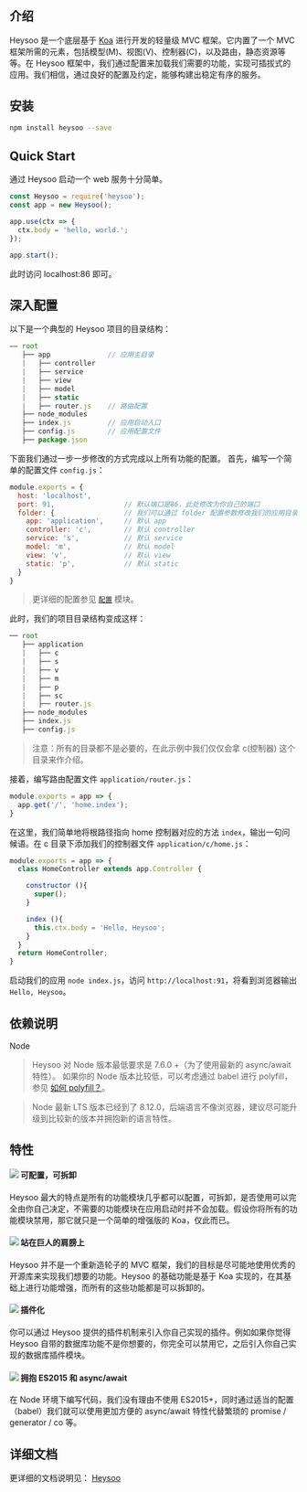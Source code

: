 ## 介绍

Heysoo 是一个底层基于 [Koa](http://koajs.com) 进行开发的轻量级 MVC 框架。它内置了一个 MVC 框架所需的元素，包括模型(M)、视图(V)、控制器(C)，以及路由，静态资源等等。在 Heysoo 框架中，我们通过配置来加载我们需要的功能，实现可插拔式的应用。我们相信，通过良好的配置及约定，能够构建出稳定有序的服务。

## 安装
```bash
npm install heysoo --save
```

## Quick Start
通过 Heysoo 启动一个 web 服务十分简单。
```js
const Heysoo = require('heysoo');
const app = new Heysoo();

app.use(ctx => {
  ctx.body = 'hello, world.';
});

app.start();
```
此时访问 localhost:86 即可。

## 深入配置
以下是一个典型的 Heysoo 项目的目录结构：
```js
—— root
   ├── app              // 应用主目录
   |   ├── controller
   |   ├── service
   |   ├── view
   |   ├── model
   |   ├── static
   |   ├── router.js    // 路由配置
   ├── node_modules
   ├── index.js         // 应用启动入口
   ├── config.js        // 应用配置文件
   ├── package.json
```
下面我们通过一步一步修改的方式完成以上所有功能的配置。
首先，编写一个简单的配置文件 `config.js`：
```js
module.exports = {
  host: 'localhost',
  port: 91,                 // 默认端口是86，此处修改为你自己的端口
  folder: {                 // 我们可以通过 folder 配置参数修改我们的应用目录及子模块目录名称
    app: 'application',     // 默认 app
    controller: 'c',        // 默认 controller
    service: 's',           // 默认 service
    model: 'm',             // 默认 model
    view: 'v',              // 默认 view
    static: 'p',            // 默认 static
  }
}
```
> 更详细的配置参见 [`配置`](http://www.hisheng.net/works/heysoo/doc/index.html#/config) 模块。

此时，我们的项目目录结构变成这样：
```js
── root
   ├── application
   |   ├── c
   |   ├── s
   |   ├── v
   |   ├── m
   |   ├── p
   |   ├── sc
   |   ├── router.js
   ├── node_modules
   ├── index.js
   ├── config.js
```
> 注意：所有的目录都不是必要的，在此示例中我们仅仅会拿 c(控制器) 这个目录来作介绍。

接着，编写路由配置文件 `application/router.js`：
```js
module.exports = app => {
  app.get('/', 'home.index');
}
```
在这里，我们简单地将根路径指向 home 控制器对应的方法 `index`，输出一句问候语。在 c 目录下添加我们的控制器文件 `application/c/home.js`：
```js
module.exports = app => {
  class HomeController extends app.Controller {

    constructor (){
      super();
    }

    index (){
      this.ctx.body = 'Hello, Heysoo';
    }
  }
  return HomeController;
}
```

启动我们的应用 `node index.js`，访问 `http://localhost:91`，将看到浏览器输出 `Hello, Heysoo`。


## 依赖说明
Node
> Heysoo 对 Node 版本最低要求是 7.6.0 +（为了使用最新的 async/await 特性）。
如果你的 Node 版本比较低，可以考虑通过 babel 进行 polyfill，参见 [如何 polyfill？](http://www.hisheng.net/works/heysoo/doc/index.html#/FAQ?id=%E5%A6%82%E4%BD%95-polyfill%EF%BC%9F)。

> Node 最新 LTS 版本已经到了 8.12.0，后端语言不像浏览器，建议尽可能升级到比较新的版本并拥抱新的语言特性。

## 特性
#### ![](http://www.hisheng.net/works/heysoo/doc/imgs/icons/config.png) 可配置，可拆卸
Heysoo 最大的特点是所有的功能模块几乎都可以配置，可拆卸，是否使用可以完全由你自己决定，不需要的功能模块在应用启动时并不会加载。假设你将所有的功能模块禁用，那它就只是一个简单的增强版的 Koa，仅此而已。

#### ![](http://www.hisheng.net/works/heysoo/doc/imgs/icons/giant.png) 站在巨人的肩膀上
Heysoo 并不是一个重新造轮子的 MVC 框架，我们的目标是尽可能地使用优秀的开源库来实现我们想要的功能。Heysoo 的基础功能是基于 Koa 实现的，在其基础上进行功能增强，而所有的这些功能都是可以拆卸的。

#### ![](http://www.hisheng.net/works/heysoo/doc/imgs/icons/plugin.png) 插件化
你可以通过 Heysoo 提供的插件机制来引入你自己实现的插件。例如如果你觉得 Heysoo 自带的数据库功能不是你想要的，你完全可以禁用它，之后引入你自己实现的数据库插件模块。

#### ![](http://www.hisheng.net/works/heysoo/doc/imgs/icons/future.png) 拥抱 ES2015 和 async/await
在 Node 环境下编写代码，我们没有理由不使用 ES2015+，同时通过适当的配置（babel）我们就可以使用更加方便的 async/await 特性代替繁琐的 promise / generator / co 等。


## 详细文档
更详细的文档说明见： [Heysoo](http://www.hisheng.net/works/heysoo)

<!-- ## TODO
- [ ] CSRF 验证
- [ ] Session 插件
- [ ] Mock 插件
- [ ] HTTP Client 插件
- [ ] Master/Worker 模式 -->
